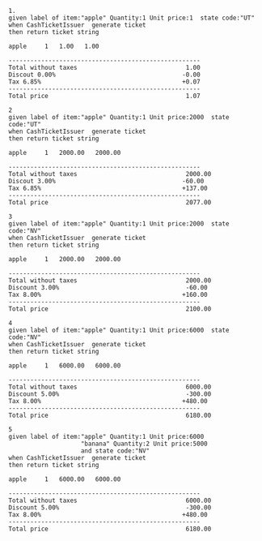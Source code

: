    1. 
    given label of item:"apple" Quantity:1 Unit price:1  state code:"UT"
    when CashTicketIssuer  generate ticket
    then return ticket string
    
    apple     1   1.00   1.00
    
    -----------------------------------------------------
    Total without taxes                              1.00
    Discout 0.00%                                   -0.00
    Tax 6.85%                                       +0.07
    -----------------------------------------------------
    Total price                                      1.07
    
    2
    given label of item:"apple" Quantity:1 Unit price:2000  state code:"UT"
    when CashTicketIssuer  generate ticket
    then return ticket string 
    
    apple     1   2000.00   2000.00
    
    -----------------------------------------------------
    Total without taxes                              2000.00
    Discout 3.00%                                   -60.00
    Tax 6.85%                                       +137.00
    -----------------------------------------------------
    Total price                                      2077.00
    
    3
    given label of item:"apple" Quantity:1 Unit price:2000  state code:"NV"
    when CashTicketIssuer  generate ticket
    then return ticket string 
    
    apple     1   2000.00   2000.00
    
    -----------------------------------------------------
    Total without taxes                              2000.00
    Discount 3.00%                                   -60.00
    Tax 8.00%                                       +160.00
    -----------------------------------------------------
    Total price                                      2100.00
    
    4
    given label of item:"apple" Quantity:1 Unit price:6000  state code:"NV"
    when CashTicketIssuer  generate ticket
    then return ticket string 
    
    apple     1   6000.00   6000.00
    
    -----------------------------------------------------
    Total without taxes                              6000.00
    Discount 5.00%                                   -300.00
    Tax 8.00%                                       +480.00
    -----------------------------------------------------
    Total price                                      6180.00
    
    5
    given label of item:"apple" Quantity:1 Unit price:6000  
                        "banana" Quantity:2 Unit price:5000  
                        and state code:"NV"
    when CashTicketIssuer  generate ticket
    then return ticket string 
    
    apple     1   6000.00   6000.00
    
    -----------------------------------------------------
    Total without taxes                              6000.00
    Discount 5.00%                                   -300.00
    Tax 8.00%                                       +480.00
    -----------------------------------------------------
    Total price                                      6180.00